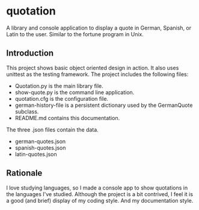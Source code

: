 # quotation
A library and console application to display a quote in German, Spanish, or Latin to the user. Similar to the fortune program in Unix.

## Introduction
This project shows basic object oriented design in action. It also uses unittest as the testing framework. The project includes the following files:

* Quotation.py is the main library file.
* show-quote.py is the command line application.
* quotation.cfg is the configuration file.
* german-history-file is a persistent dictionary used by the GermanQuote subclass.
* README.md contains this documentation.

The three .json files contain the data.

* german-quotes.json
* spanish-quotes.json
* latin-quotes.json

## Rationale
I love studying languages, so I made a console app to show quotations in the languages I've studied.
Although the project is a bit contrived, I feel it is a good (and brief) display of my coding style. And my documentation style.
